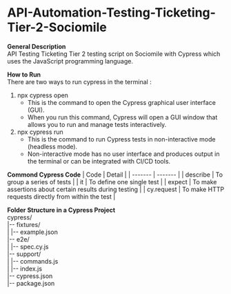 # API-Automation-Testing-Ticketing-Tier-2-Sociomile

**General Description**  
API Testing Ticketing Tier 2 testing script on Sociomile with Cypress which uses the JavaScript programming language.


**How to Run**  
There are two ways to run cypress in the terminal : 
1. npx cypress open
   - This is the command to open the Cypress graphical user interface (GUI).
   - When you run this command, Cypress will open a GUI window that allows you to run and manage tests interactively.
2. npx cypress run
   - This is the command to run Cypress tests in non-interactive mode (headless mode).
   - Non-interactive mode has no user interface and produces output in the terminal or can be integrated with CI/CD tools.



**Commond Cypress Code**
| Code | Detail |
| ------- | ------- |
| describe | To group a series of tests |
| it | To define one single test |
| expect | To make assertions about certain results during testing |
| cy.request | To make HTTP requests directly from within the test |

**Folder Structure in a Cypress Project**  
cypress/  
|-- fixtures/  
|   |-- example.json  
|-- e2e/  
|   |-- spec.cy.js  
|-- support/  
|   |-- commands.js  
|   |-- index.js  
|-- cypress.json  
|-- package.json  
